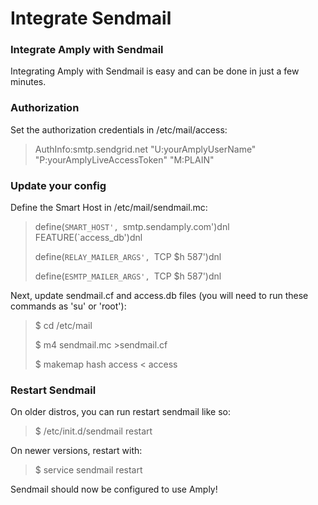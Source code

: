 # Integrate Sendmail

### Integrate Amply with Sendmail

Integrating Amply with Sendmail is easy and can be done in just a few minutes.


### Authorization

Set the authorization credentials in /etc/mail/access:

> AuthInfo:smtp.sendgrid.net "U:yourAmplyUserName" "P:yourAmplyLiveAccessToken" "M:PLAIN"


### Update your config

Define the Smart Host in /etc/mail/sendmail.mc:

> define(`SMART_HOST', `smtp.sendamply.com')dnl
> FEATURE(`access_db')dnl
> 
> define(`RELAY_MAILER_ARGS', `TCP $h 587')dnl
> 
> define(`ESMTP_MAILER_ARGS', `TCP $h 587')dnl

Next, update sendmail.cf and access.db files (you will need to run these commands as 'su' or 'root'):

> $ cd /etc/mail
> 
> $ m4 sendmail.mc >sendmail.cf
> 
> $ makemap hash access < access


### Restart Sendmail

On older distros, you can run restart sendmail like so:

> $ /etc/init.d/sendmail restart

On newer versions, restart with:

> $ service sendmail restart

Sendmail should now be configured to use Amply!



